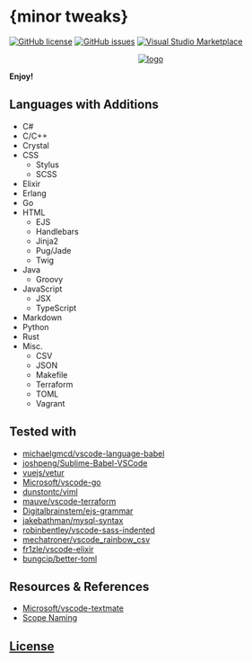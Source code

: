 # {minor tweaks}
[![GitHub license](https://img.shields.io/badge/license-MIT-blue.svg)](https://github.com/dunstontc/dark-plus-syntax/blob/master/LICENSE) 
[![GitHub issues](https://img.shields.io/github/issues/dunstontc/dark-plus-syntax.svg)](https://github.com/dunstontc/dark-plus-syntax/issues)
[![Visual Studio Marketplace](https://vsmarketplacebadge.apphb.com/installs-short/dunstontc.dark-plus-syntax.svg?style=flat&color=blue)](https://marketplace.visualstudio.com/items?itemName=dunstontc.dark-plus-syntax)

<div align="center">
    <a href="https://github.com/Microsoft/vscode">
        <img src="https://raw.githubusercontent.com/dunstontc/dark-plus-syntax/master/assets/512.png" alt="logo">
    </a>
</div>

**Enjoy!**

## Languages with Additions
- C#
- C/C++
- Crystal
- CSS
  - Stylus
  - SCSS
- Elixir
- Erlang
- Go
- HTML
  - EJS
  - Handlebars
  - Jinja2
  - Pug/Jade
  - Twig
- Java
  - Groovy
- JavaScript
  - JSX
  - TypeScript
- Markdown
- Python
- Rust
- Misc.
  - CSV
  - JSON
  - Makefile
  - Terraform
  - TOML
  - Vagrant

## Tested with
- [michaelgmcd/vscode-language-babel](https://github.com/michaelgmcd/vscode-language-babel)
- [joshpeng/Sublime-Babel-VSCode](https://github.com/joshpeng/Sublime-Babel-VSCode)
- [vuejs/vetur](https://github.com/vuejs/vetur)
- [Microsoft/vscode-go](https://github.com/Microsoft/vscode-go)
- [dunstontc/viml](https://github.com/dunstontc/viml)
- [mauve/vscode-terraform](https://github.com/mauve/vscode-terraform)
- [Digitalbrainstem/ejs-grammar](https://github.com/Digitalbrainstem/ejs-grammar)
- [jakebathman/mysql-syntax](https://github.com/jakebathman/mysql-syntax)
- [robinbentley/vscode-sass-indented](https://github.com/robinbentley/vscode-sass-indented)
- [mechatroner/vscode_rainbow_csv](https://github.com/mechatroner/vscode_rainbow_csv)
- [fr1zle/vscode-elixir](https://github.com/fr1zle/vscode-elixir)
- [bungcip/better-toml](https://github.com/bungcip/better-toml)


## Resources & References
- [Microsoft/vscode-textmate](https://github.com/Microsoft/vscode-textmate)
- [Scope Naming](https://www.sublimetext.com/docs/3/scope_naming.html)

## [License](https://github.com/dunstontc/dark-plus-syntax/blob/master/LICENSE)


